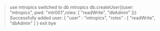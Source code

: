 > use mtropics
switched to db mtropics
> db.createUser({user: "mtropics", pwd: "mtr001",roles: [ "readWrite", "dbAdmin" ]})
Successfully added user: { "user" : "mtropics", "roles" : [ "readWrite", "dbAdmin" ] }
> exit
bye

